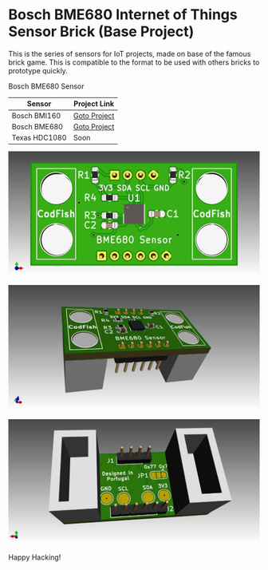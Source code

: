 # Bosch BME680 Internet of Things Sensor Brick (Base Project)

This is the series of sensors for IoT projects, made on base of the famous brick game. This is compatible to the format to be used with others bricks to prototype quickly.

Bosch BME680 Sensor

Sensor | Project Link
------------ | -------------
Bosch BMI160 | [Goto Project](https://github.com/pedrominatel/cf_sensor_brick_model)
Bosch BME680 | [Goto Project](https://github.com/CodFish-pt/sensor_bricks_hardware/tree/main/bme680) 
Texas HDC1080 | Soon

![3D View](assets/bme680.jpg)

![3D View](assets/bme680_2.jpg)

![3D View](assets/bme680_3.jpg)


Happy Hacking!
